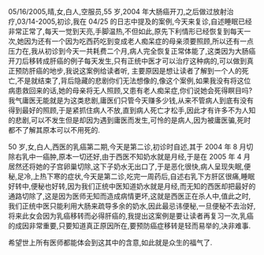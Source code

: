 05/16/2005,晴,女,白人,空服员,55 岁,2004 年大肠癌开刀,之后做过放射治疗,03/14-2005,初诊,我在 04/25 的日志中提及的案例,今天来复诊,自述睡眠已经非常正常了,每天一觉到天亮,手脚温热,不但如此,原先下利情形已经恢复到每天一次,她因为还有一个因为吃西药吃到变成老人痴呆症的母亲须要照顾,所以还有一点压力在,我从初诊到今天一共耗费二个月,病人完全恢复正常体能了,这类因为大肠癌开刀后移转成肝癌的例子每天发生,只有正统中医才可以治疗这种病的,可以做到真正预防肝癌的地步,我说这案例给读者听, 主要原因是想让读者了解到一个人的死亡,不是就结束了,背后隐藏的悲剧你们无法想像的,像这个案例,如果我没有将这位病患救回来的话,她的母亲将无人照顾,又患有老人痴呆症,你们说她会死得瞑目吗? 我气庸医无能就是为这类悲剧,庸医们只管今天赚多少钱,从来不管病人到底有没有得到最好的照顾,于是紧抓住病人不放,直到病人死亡才松手,因此才有许多不为人知的悲剧,可以不发生但是却因为遇到庸医而发生,可怜的是病人,因为被庸医骗,死时都不了解其原本可以不用死的.

50 岁,女,白人,西医的乳癌第二期,今天是第二诊,初诊时自述,其于 2004 年 8 月切除右乳中一癌肿,原本一切还好,由于西医不知奶水就是月经,于是在 2005 年 4 月居然还将她的子宫卵巢切除,这下子奶水无出口了,于是恶化很快,病人呈现失眠,便秘,足冷,上热下寒的症状,今天是第二诊,吃完一周药后,自述右乳下方肝区很痛,睡眠好转中,便秘也好转,因为我们正统中医知道奶水就是月经,而无知的西医却把最好的通路切除了,这是因为医师无知而造成病情更坏,这就是西医正在杀人中,值此之时,我们正统中医只能利用大肠来疏导多余的奶水,因此最忌讳便秘,一旦便秘不去治好,将来此女会因为乳癌移转而必得肝癌的,我提出这案例是要让读者再复习一次,乳癌的成因非常重要,只要知道真正原因所在,要预防癌症移转是轻而易举的,决非难事.

希望世上所有医师都能体会到这其中的含意,如此就是众生的福气了.

